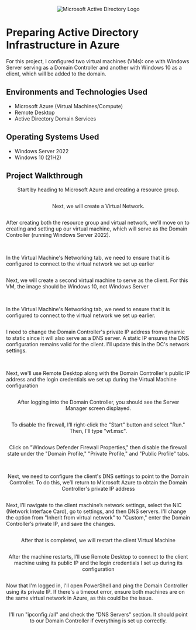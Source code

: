 <p align="center">
<img src="https://i.imgur.com/pU5A58S.png" alt="Microsoft Active Directory Logo"/>
</p>

<h1>Preparing Active Directory Infrastructure in Azure </h1>
For this project, I configured two virtual machines (VMs): one with Windows Server serving as a Domain Controller and another with Windows 10 as a client, which will be added to the domain.<br />



<h2>Environments and Technologies Used</h2>

- Microsoft Azure (Virtual Machines/Compute)
- Remote Desktop
- Active Directory Domain Services


<h2>Operating Systems Used</h2>

- Windows Server 2022
- Windows 10 (21H2)


<h2>Project Walkthrough</h2>


<p align="center">
Start by heading to Microsoft Azure and creating a resource group.
</p>

<img src="https://i.ibb.co/gFhP6NQW/Screenshot-3-3-2025-105941-portal-azure-com.jpg" alt=""/>
<p align="center">
Next, we will create a Virtual Network.
</p>

<img src="https://i.ibb.co/qY0d7yF2/Screenshot-3-3-2025-11353-portal-azure-com.jpg" alt=""/>

<p>
After creating both the resource group and virtual network, we'll move on to creating and setting up our virtual machine, which will serve as the Domain Controller (running Windows Server 2022).
</p>

<img src="https://i.ibb.co/wrRnhRxB/Screenshot-3-3-2025-111112-portal-azure-com.jpg" alt=""/>

<img src="https://i.ibb.co/9mmktzdw/Screenshot-3-3-2025-111353-portal-azure-com.jpg" alt=""/>


</p>In the Virtual Machine's Networking tab, we need to ensure that it is configured to connect to the virtual network we set up earlier </p>

<img src="https://i.ibb.co/DfKMgBJP/Screenshot-3-3-2025-111539-portal-azure-com.jpg" alt=""/>

<p>Next, we will create a second virtual machine to serve as the client. For this VM, the image should be Windows 10, not Windows Server</p>

<img src="https://i.ibb.co/SDfZ921R/Screenshot-3-3-2025-112823-portal-azure-com.jpg" alt=""/>

<img src="https://i.ibb.co/7tHJ4p2b/Screenshot-3-3-2025-112939-portal-azure-com.jpg" alt=""/>

<p>In the Virtual Machine's Networking tab, we need to ensure that it is configured to connect to the virtual network we set up earlier.</p>

<img src="https://i.ibb.co/7JG7Zp31/Screenshot-3-3-2025-113018-portal-azure-com.jpg" alt=""/>

<p>I need to change the Domain Controller's private IP address from dynamic to static since it will also serve as a DNS server. A static IP ensures the DNS configuration remains valid for the client. I'll update this in the DC's network settings.</p>

<img src="https://i.ibb.co/nq4kj1gW/Screenshot-3-3-2025-114045-portal-azure-com.jpg" alt=""/>
<img src="https://i.ibb.co/Q7jnMj1p/Screenshot-3-3-2025-114247-portal-azure-com.jpg" alt=""/>

<p>Next, we'll use Remote Desktop along with the Domain Controller's public IP address and the login credentials we set up during the Virtual Machine configuration</p>

<img src="https://i.ibb.co/TxmxtM6j/Screenshot-2025-03-03-114924.png" alt=""/>

<p align="center">
After logging into the Domain Controller, you should see the Server Manager screen displayed.
</p>

<img src="https://i.ibb.co/1t620tnm/Screenshot-2025-03-03-115311.png" alt=""/>

<p align="center">
To disable the firewall, I’ll right-click the "Start" button and select "Run." Then, I'll type "wf.msc".
</p>

<img src="https://i.ibb.co/N2BzzD6z/Screenshot-2025-03-03-115530.png" alt=""/>

<p align="center">
Click on "Windows Defender Firewall Properties," then disable the firewall state under the "Domain Profile," "Private Profile," and "Public Profile" tabs.
</p>

<img src="https://i.ibb.co/Q7P8sNM0/Screenshot-2025-03-03-115748.png" alt=""/>
<img src="https://i.ibb.co/xTTpJm3/Screenshot-2025-03-03-115935.png" alt=""/>

<p align="center">
Next, we need to configure the client's DNS settings to point to the Domain Controller. To do this, we’ll return to Microsoft Azure to obtain the Domain Controller's private IP address</p>

<img src="https://i.ibb.co/k63vzZ70/Screenshot-2025-03-03-120122.png" alt=""/>

<p>Next, I’ll navigate to the client machine’s network settings, select the NIC (Network Interface Card), go to settings, and then DNS servers. I'll change the option from "Inherit from virtual network" to "Custom," enter the Domain Controller’s private IP, and save the changes.</p>

<img src="https://i.ibb.co/MFMt3Xj/Screenshot-2025-03-03-120418.png" alt=""/>

<p align="center">
After that is completed, we will restart the client Virtual Machine</p>

<img src="https://i.ibb.co/bMBLXHgr/Screenshot-2025-03-03-120629.png" alt=""/>

<p align="center">
After the machine restarts, I’ll use Remote Desktop to connect to the client machine using its public IP and the login credentials I set up during its configuration
</p>

<img src="https://i.ibb.co/HpxH9KBc/Screenshot-2025-03-03-121802.png" alt=""/>

<p>Now that I'm logged in, I'll open PowerShell and ping the Domain Controller using its private IP. If there's a timeout error, ensure both machines are on the same virtual network in Azure, as this could be the issue.</p>

<img src="https://i.ibb.co/ynzX4XcD/Screenshot-2025-03-03-123309.png" alt=""/>

<p align="center">
I'll run "ipconfig /all" and check the "DNS Servers" section. It should point to our Domain Controller if everything is set up correctly.
</p>

<img src="https://i.ibb.co/W4sQ497z/Screenshot-2025-03-03-123350.png" alt=""/>


